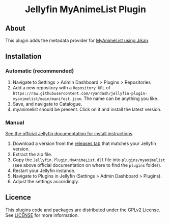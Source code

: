<h1 align="center">Jellyfin MyAnimeList Plugin</h1>

## About

This plugin adds the metadata provider for [MyAnimeList using Jikan](https://jikan.moe/).

## Installation

### Automatic (recommended)
1. Navigate to Settings > Admin Dashboard > Plugins > Repositories
2. Add a new repository with a `Repository URL` of `https://raw.githubusercontent.com/ryandash/jellyfin-plugin-myanimelist/main/manifest.json`. The name can be anything you like.
3. Save, and navigate to Catalogue.
4. myanimelist should be present. Click on it and install the latest version.

### Manual

[See the official Jellyfin documentation for install instructions](https://jellyfin.org/docs/general/server/plugins/index.html#installing).

1. Download a version from the [releases tab](https://github.com/jellyfin/jellyfin-plugin-anilist/releases) that matches your Jellyfin version.
2. Extract the zip file.
3. Copy the `Jellyfin.Plugin.MyAnimeList.dll` file into `plugins/myanimelist` (see above official documentation on where to find the `plugins` folder).
4. Restart your Jellyfin instance.
5. Navigate to Plugins in Jellyfin (Settings > Admin Dashboard > Plugins).
6. Adjust the settings accordingly.

## Licence

This plugins code and packages are distributed under the GPLv2 License. See [LICENSE](./LICENSE) for more information.
